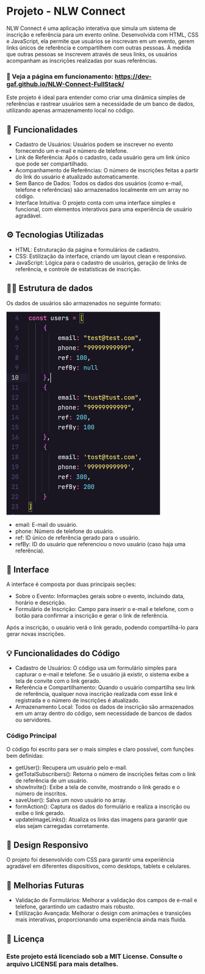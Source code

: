 # Projeto - NLW Connect

NLW Connect é uma aplicação interativa que simula um sistema de inscrição e referência para um evento online. Desenvolvida com HTML, CSS e JavaScript, ela permite que usuários se inscrevam em um evento, gerem links únicos de referência e compartilhem com outras pessoas. À medida que outras pessoas se inscrevem através de seus links, os usuários acompanham as inscrições realizadas por suas referências.

### 🔗 Veja a página em funcionamento: https://dev-gaf.github.io/NLW-Connect-FullStack/

Este projeto é ideal para entender como criar uma dinâmica simples de referências e rastrear usuários sem a necessidade de um banco de dados, utilizando apenas armazenamento local no código.

## 🎯 Funcionalidades

* Cadastro de Usuários: Usuários podem se inscrever no evento fornecendo um e-mail e número de telefone.
* Link de Referência: Após o cadastro, cada usuário gera um link único que pode ser compartilhado.
* Acompanhamento de Referências: O número de inscrições feitas a partir do link do usuário é atualizado automaticamente.
* Sem Banco de Dados: Todos os dados dos usuários (como e-mail, telefone e referências) são armazenados localmente em um array no código.
* Interface Intuitiva: O projeto conta com uma interface simples e funcional, com elementos interativos para uma experiência de usuário agradável.

## ⚙ Tecnologias Utilizadas

* HTML: Estruturação da página e formulários de cadastro.
* CSS: Estilização da interface, criando um layout clean e responsivo.
* JavaScript: Lógica para o cadastro de usuários, geração de links de referência, e controle de estatísticas de inscrição.

## 👨‍💻 Estrutura de dados

Os dados de usuários são armazenados no seguinte formato:

![imagem alt](https://github.com/Dev-GAF/NLW-Connect-FullStack/blob/f322d126f84fff245c3e1eb7c89c0b852ae16550/Imagem.png)

* email: E-mail do usuário.
* phone: Número de telefone do usuário.
* ref: ID único de referência gerado para o usuário.
* refBy: ID do usuário que referenciou o novo usuário (caso haja uma referência).

## 📱 Interface

A interface é composta por duas principais seções:

* Sobre o Evento: Informações gerais sobre o evento, incluindo data, horário e descrição.
* Formulário de Inscrição: Campo para inserir o e-mail e telefone, com o botão para confirmar a inscrição e gerar o link de referência.

Após a inscrição, o usuário verá o link gerado, podendo compartilhá-lo para gerar novas inscrições.

## 💡 Funcionalidades do Código

* Cadastro de Usuários: O código usa um formulário simples para capturar o e-mail e telefone. Se o usuário já existir, o sistema exibe a tela de convite com o link gerado.
* Referência e Compartilhamento: Quando o usuário compartilha seu link de referência, qualquer nova inscrição realizada com esse link é registrada e o número de inscrições é atualizado.
* Armazenamento Local: Todos os dados de inscrição são armazenados em um array dentro do código, sem necessidade de bancos de dados ou servidores.

### Código Principal

O código foi escrito para ser o mais simples e claro possível, com funções bem definidas:

* getUser(): Recupera um usuário pelo e-mail.
* getTotalSubscribers(): Retorna o número de inscrições feitas com o link de referência de um usuário.
* showInvite(): Exibe a tela de convite, mostrando o link gerado e o número de inscritos.
* saveUser(): Salva um novo usuário no array.
* formAction(): Captura os dados do formulário e realiza a inscrição ou exibe o link gerado.
* updateImageLinks(): Atualiza os links das imagens para garantir que elas sejam carregadas corretamente.

## 🎨 Design Responsivo

O projeto foi desenvolvido com CSS para garantir uma experiência agradável em diferentes dispositivos, como desktops, tablets e celulares.

## 🌱 Melhorias Futuras

* Validação de Formulários: Melhorar a validação dos campos de e-mail e telefone, garantindo um cadastro mais robusto.
* Estilização Avançada: Melhorar o design com animações e transições mais interativas, proporcionando uma experiência ainda mais fluida.

## 📄 Licença

### Este projeto está licenciado sob a MIT License. Consulte o arquivo LICENSE para mais detalhes.
